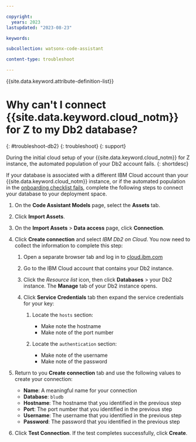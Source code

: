 ```yaml
---

copyright:
  years: 2023
lastupdated: "2023-08-23"

keywords:

subcollection: watsonx-code-assistant

content-type: troubleshoot

---
```



{{site.data.keyword.attribute-definition-list}}

# Why can't I connect {{site.data.keyword.cloud_notm}} for Z to my Db2 database?
{: #troubleshoot-db2}
{: troubleshoot}
{: support}

During the initial cloud setup of your {{site.data.keyword.cloud_notm}} for Z instance, the automated population of your Db2 account fails.
{: shortdesc}

If your database is associated with a different IBM Cloud account than your {{site.data.keyword.cloud_notm}} instance, or if the automated population in the [onboarding checklist fails](/docs/watsonx-code-assistant?topic=watsonx-code-assistant-cloud-setup-z), complete the following steps to connect your database to your deployment space.

1. On the **Code Assistant Models** page, select the **Assets** tab.

2. Click **Import Assets**.

3. On the **Import Assets** > **Data access** page, click **Connection**.

4. Click **Create connection** and select *IBM Db2 on Cloud*. You now need to collect the information to complete this step:

   1. Open a separate browser tab and log in to [cloud.ibm.com](https://cloud.ibm.com/)
   2. Go to the IBM Cloud account that contains your Db2 instance.
   3. Click the *Resource list* icon, then click **Databases** > your Db2 instance. The **Manage** tab of your Db2 instance opens.
   4. Click **Service Credentials** tab then expand the service credentials for your key:

      1. Locate the `hosts` section:

         * Make note the hostname
         * Make note of the port number

      2. Locate the `authentication` section:

         * Make note of the username
         * Make note of the password

5. Return to you **Create connection** tab and use the following values to create your connection:

    * **Name**: A meaningful name for your connection
    * **Database**: `bludb`
    * **Hostname**: The hostname that you identified in the previous step
    * **Port**: The port number that you identified in the previous step
    * **Username**: The username that you identified in the previous step
    * **Password**: The password that you identified in the previous step

11. Click **Test Connection**. If the test completes successfully, click **Create**.
